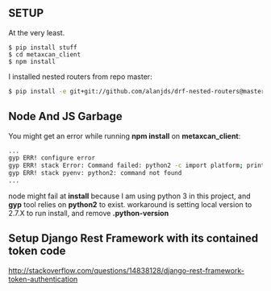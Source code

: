 SETUP
-----

At the very least.
```
$ pip install stuff
$ cd metaxcan_client
$ npm install
```

I installed nested routers from repo master:

```bash
$ pip install -e git+git://github.com/alanjds/drf-nested-routers@master#egg=drf-nested-routers-master
```

Node And JS Garbage
-------------------

You might get an error while running **npm install** on **metaxcan_client**:

```bash
...
gyp ERR! configure error 
gyp ERR! stack Error: Command failed: python2 -c import platform; print(platform.python_version());
gyp ERR! stack pyenv: python2: command not found
...
```

node might fail at **install** because I am using python 3 in this project, and **gyp** tool relies on **python2** to exist.
workaround is setting local version to 2.7.X to run install, and remove **.python-version**

Setup Django Rest Framework with its contained token code
---------------------------------------------------------
http://stackoverflow.com/questions/14838128/django-rest-framework-token-authentication
